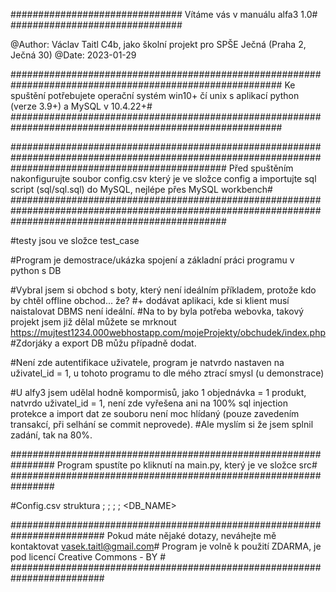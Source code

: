 ###############################
Vítáme vás v manuálu alfa3 1.0#
###############################

@Author: Václav Taitl C4b, jako školní projekt pro SPŠE Ječná (Praha 2, Ječná 30)
@Date: 2023-01-29

#########################################################################################################
Ke spuštění potřebujete operační systém win10+ čí unix s aplikací python (verze 3.9+) a MySQL v 10.4.22+#
#########################################################################################################

#######################################################################################################################################################
Před spuštěním nakonfigurujte soubor config.csv který je ve složce config a importujte sql script (sql/sql.sql) do MySQL, nejlépe přes MySQL workbench#
#######################################################################################################################################################

#testy jsou ve složce test_case

#Program je demostrace/ukázka spojení a základní práci programu v python s DB

#Vybral jsem si obchod s boty, který není ideálním příkladem, protože kdo by chtěl offline obchod... že?
#+ dodávat aplikaci, kde si klient musí naistalovat DBMS není ideální.
#Na to by byla potřeba webovka, takový projekt jsem již dělal můžete se mrknout https://mujtest1234.000webhostapp.com/mojeProjekty/obchudek/index.php
#Zdorjáky a export DB můžu případně dodat.

#Není zde autentifikace uživatele, program je natvrdo nastaven na uživatel_id = 1, u tohoto programu to dle mého ztrací smysl (u demonstrace)

#U alfy3 jsem udělal hodně kompormisů, jako 1 objednávka = 1 produkt, natvrdo uživatel_id = 1, není zde vyřešena ani na 100% sql injection protekce a import dat ze souboru není moc hlídaný (pouze zavedením transakcí, při selhání se commit neprovede).
#Ale myslím si že jsem splnil zadání, tak na 80%.

################################################################
Program spustíte po kliknutí na main.py, který je ve složce src#
################################################################

#Config.csv struktura
<PORT>;
<HOST>;
<USERNAME>;
<PASSWORD>;
<DB_NAME>

#########################################################################
Pokud máte nějaké dotazy, neváhejte mě kontaktovat vasek.taitl@gmail.com#
Program je volně k použití ZDARMA, je pod licencí Creative Commons - BY	#
#########################################################################